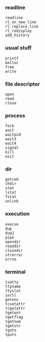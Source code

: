 ### readline
```
readline
rl_on_new_line
rl_replace_line
rl_redisplay
add_history
```
### usual stuff
```
printf
malloc
free
write
```
### file descriptor
```
open
read
close
```
### process
```
fork
wait
waitpid
wait3
wait4
signal
kill
exit
```
### dir
```
getcwd
chdir
stat
lstat
fstat
unlink
```
### execution
```
execve
dup
dup2
pipe
opendir
readdir
closedir
strerror
errno
```
### terminal
```
isatty
ttyname
ttyslot
ioctl
getenv
tcsetattr
tcgetattr
tgetent
tgetflag
tgetnum
tgetstr
tgoto
tputs
```